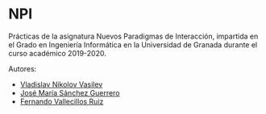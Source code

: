 # NPI
Prácticas de la asignatura Nuevos Paradigmas de Interacción, impartida en el Grado en Ingeniería Informática en la Universidad de Granada durante el curso académico 2019-2020.

Autores:
- [Vladislav Nikolov Vasilev](https://github.com/Vol0kin)
- [José María Sánchez Guerrero](https://github.com/Jose26398)
- [Fernando Vallecillos Ruiz](https://github.com/nandovallec)

